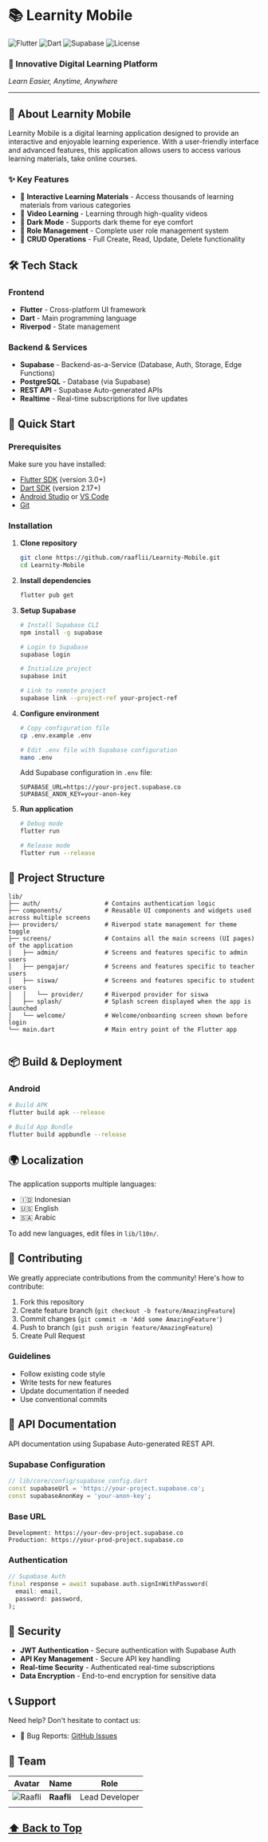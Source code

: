 # 📚 Learnity Mobile

![Flutter](https://img.shields.io/badge/Flutter-%2302569B.svg?style=for-the-badge&logo=Flutter&logoColor=white)
![Dart](https://img.shields.io/badge/dart-%230175C2.svg?style=for-the-badge&logo=dart&logoColor=white)
![Supabase](https://img.shields.io/badge/Supabase-3ECF8E?style=for-the-badge&logo=supabase&logoColor=white)
![License](https://img.shields.io/github/license/raaflii/Learnity-Mobile?style=for-the-badge)

### 🚀 Innovative Digital Learning Platform
*Learn Easier, Anytime, Anywhere*

---

## 🌟 About Learnity Mobile

Learnity Mobile is a digital learning application designed to provide an interactive and enjoyable learning experience. With a user-friendly interface and advanced features, this application allows users to access various learning materials, take online courses.

### ✨ Key Features

- 📖 **Interactive Learning Materials** - Access thousands of learning materials from various categories
- 🎥 **Video Learning** - Learning through high-quality videos
- 🌙 **Dark Mode** - Supports dark theme for eye comfort
- 👥 **Role Management** - Complete user role management system
- 📝 **CRUD Operations** - Full Create, Read, Update, Delete functionality

## 🛠️ Tech Stack

### Frontend
- **Flutter** - Cross-platform UI framework
- **Dart** - Main programming language
- **Riverpod** - State management


### Backend & Services
- **Supabase** - Backend-as-a-Service (Database, Auth, Storage, Edge Functions)
- **PostgreSQL** - Database (via Supabase)
- **REST API** - Supabase Auto-generated APIs
- **Realtime** - Real-time subscriptions for live updates

## 🚀 Quick Start

### Prerequisites

Make sure you have installed:
- [Flutter SDK](https://flutter.dev/docs/get-started/install) (version 3.0+)
- [Dart SDK](https://dart.dev/get-dart) (version 2.17+)
- [Android Studio](https://developer.android.com/studio) or [VS Code](https://code.visualstudio.com/)
- [Git](https://git-scm.com/)

### Installation

1. **Clone repository**
   ```bash
   git clone https://github.com/raaflii/Learnity-Mobile.git
   cd Learnity-Mobile
   ```

2. **Install dependencies**
   ```bash
   flutter pub get
   ```

3. **Setup Supabase**
   ```bash
   # Install Supabase CLI
   npm install -g supabase
   
   # Login to Supabase
   supabase login
   
   # Initialize project
   supabase init
   
   # Link to remote project
   supabase link --project-ref your-project-ref
   ```

4. **Configure environment**
   ```bash
   # Copy configuration file
   cp .env.example .env
   
   # Edit .env file with Supabase configuration
   nano .env
   ```
   
   Add Supabase configuration in `.env` file:
   ```env
   SUPABASE_URL=https://your-project.supabase.co
   SUPABASE_ANON_KEY=your-anon-key
   ```

5. **Run application**
   ```bash
   # Debug mode
   flutter run
   
   # Release mode
   flutter run --release
   ```

## 📁 Project Structure

```
lib/
├── auth/                  # Contains authentication logic 
├── components/            # Reusable UI components and widgets used across multiple screens
├── providers/             # Riverpod state management for theme toggle
├── screens/               # Contains all the main screens (UI pages) of the application
│   ├── admin/             # Screens and features specific to admin users
│   ├── pengajar/          # Screens and features specific to teacher users
│   ├── siswa/             # Screens and features specific to student users
│   │   └── provider/      # Riverpod provider for siswa
│   ├── splash/            # Splash screen displayed when the app is launched
│   └── welcome/           # Welcome/onboarding screen shown before login
└── main.dart              # Main entry point of the Flutter app
      
```

## 📦 Build & Deployment

### Android
```bash
# Build APK
flutter build apk --release

# Build App Bundle
flutter build appbundle --release
```

## 🌍 Localization

The application supports multiple languages:
- 🇮🇩 Indonesian
- 🇺🇸 English
- 🇸🇦 Arabic

To add new languages, edit files in `lib/l10n/`.

## 🤝 Contributing

We greatly appreciate contributions from the community! Here's how to contribute:

1. Fork this repository
2. Create feature branch (`git checkout -b feature/AmazingFeature`)
3. Commit changes (`git commit -m 'Add some AmazingFeature'`)
4. Push to branch (`git push origin feature/AmazingFeature`)
5. Create Pull Request

### Guidelines
- Follow existing code style
- Write tests for new features
- Update documentation if needed
- Use conventional commits

## 📄 API Documentation

API documentation using Supabase Auto-generated REST API.

### Supabase Configuration
```dart
// lib/core/config/supabase_config.dart
const supabaseUrl = 'https://your-project.supabase.co';
const supabaseAnonKey = 'your-anon-key';
```

### Base URL
```
Development: https://your-dev-project.supabase.co
Production: https://your-prod-project.supabase.co
```

### Authentication
```dart
// Supabase Auth
final response = await supabase.auth.signInWithPassword(
  email: email,
  password: password,
);
```

## 🔐 Security

- **JWT Authentication** - Secure authentication with Supabase Auth
- **API Key Management** - Secure API key handling
- **Real-time Security** - Authenticated real-time subscriptions
- **Data Encryption** - End-to-end encryption for sensitive data

## 📞 Support

Need help? Don't hesitate to contact us:

- 🐛 Bug Reports: [GitHub Issues](https://github.com/raaflii/Learnity-Mobile/issues)

## 👥 Team

| Avatar | Name | Role |
|--------|------|------|
| ![Raafli](https://github.com/raaflii.png) | **Raafli** | Lead Developer |
| | | |

[⬆️ Back to Top](#-learnity-mobile)
---